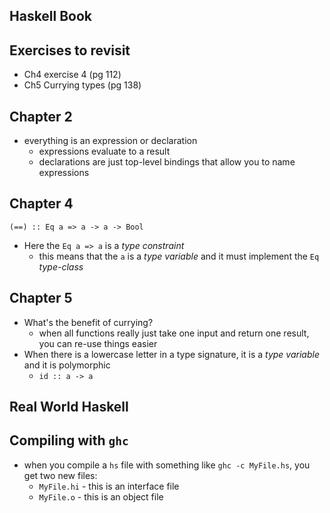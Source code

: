 Haskell Book
------------

## Exercises to revisit
* Ch4 exercise 4 (pg 112)
* Ch5 Currying types (pg 138)

## Chapter 2
* everything is an expression or declaration
  - expressions evaluate to a result
  - declarations are just top-level bindings that allow you to name expressions

## Chapter 4
`(==) :: Eq a => a -> a -> Bool`
* Here the `Eq a => a` is a *type constraint*
  - this means that the `a` is a *type variable* and it must implement the `Eq`
    *type-class*

## Chapter 5
* What's the benefit of currying?
  - when all functions really just take one input and return one result, you can
    re-use things easier
* When there is a lowercase letter in a type signature, it is a *type variable*
  and it is polymorphic
  - `id :: a -> a`

Real World Haskell
-----------------------
## Compiling with `ghc`
* when you compile a `hs` file with something like `ghc -c MyFile.hs`, you get
  two new files:
    - `MyFile.hi` - this is an interface file
    - `MyFile.o` - this is an object file
